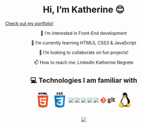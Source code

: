 <h1 align="center"> Hi, I’m Katherine 😊</h1>
<a href="https://katherine-na.github.io/my-portfolio/portfolio.html" align="center">Check out my portfolio!</a>
<p align="center"> 👀 I’m interested in Front-End development </p>
<p align="center"> 🌱 I’m currently learning HTML5, CSS3 & JavaScript </p>
<p align="center"> 💞️ I’m looking to collaborate on fun projects! </p>
<p align="center"> 📫 How to reach me: Linkedln Katherine Negrete</p>

<h2 align="center"> 💻 Technologies I am familiar with </h2>
<p align="center">
<img align="center" src="https://raw.githubusercontent.com/devicons/devicon/master/icons/html5/html5-original-wordmark.svg" heigh="50" width="50">
<img align="center" src="https://raw.githubusercontent.com/devicons/devicon/master/icons/css3/css3-original-wordmark.svg" heigh="50" width="50">
<img align="center" src="https://p.kindpng.com/picc/s/171-1718046_javascript-programming-language-logo-hd-png-download.png" heigh="50" width="50">
<img align="center" src="https://upload.wikimedia.org/wikipedia/commons/thumb/9/96/Sass_Logo_Color.svg/1280px-Sass_Logo_Color.svg.png" heigh="50" width="50">
<img align="center" src="https://upload.wikimedia.org/wikipedia/commons/thumb/b/b2/Bootstrap_logo.svg/512px-Bootstrap_logo.svg.png" heigh="50" width="50">
<img align="center" src="https://brandlogos.net/wp-content/uploads/2022/05/figma-logo_brandlogos.net_6n1pb.png" heigh="50" width="50">
<img align="center" src="https://upload.wikimedia.org/wikipedia/commons/thumb/9/93/Wordpress_Blue_logo.png/1200px-Wordpress_Blue_logo.png" heigh="50" width="50">
<img align="center" src="https://raw.githubusercontent.com/devicons/devicon/master/icons/git/git-original-wordmark.svg" heigh="50" width="50">
<img align="center" src="https://raw.githubusercontent.com/devicons/devicon/master/icons/linux/linux-original.svg" heigh="50" width="50">
</p>

<h2 align="center"></h2>
<p align="center">
<img src="https://github-readme-stats.vercel.app/api/top-langs/?username=katherine-na&layout=compact&theme=algolia" width="500px">
</p>
